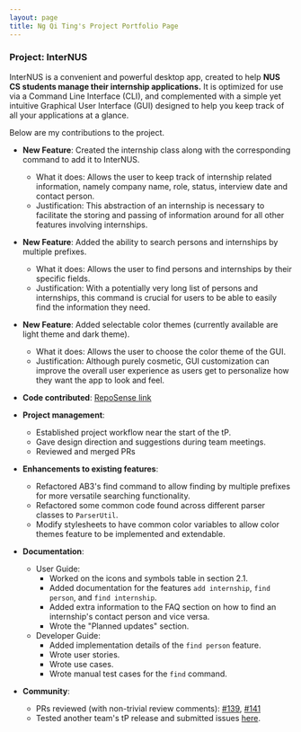 ```yaml
---
layout: page
title: Ng Qi Ting's Project Portfolio Page
---
```


### Project: InterNUS

InterNUS is a convenient and powerful desktop app, created to help **NUS CS students manage their internship applications.**
It is optimized for use via a Command Line Interface (CLI),
and complemented with a simple yet intuitive Graphical User Interface (GUI)
designed to help you keep track of all your applications at a glance.

Below are my contributions to the project.

* **New Feature**: Created the internship class along with the corresponding command to add it to InterNUS.
    * What it does: Allows the user to keep track of internship related information, namely company name, role, status, interview date and contact person.
    * Justification: This abstraction of an internship is necessary to facilitate the storing and passing of information around for all other features involving internships.

* **New Feature**: Added the ability to search persons and internships by multiple prefixes.
    * What it does: Allows the user to find persons and internships by their specific fields.
    * Justification: With a potentially very long list of persons and internships, this command is crucial for users to be able to easily find the information they need.

* **New Feature**: Added selectable color themes (currently available are light theme and dark theme).
    * What it does: Allows the user to choose the color theme of the GUI.
    * Justification: Although purely cosmetic, GUI customization can improve the overall user experience as users get to personalize how they want the app to look and feel.

* **Code contributed**: [RepoSense link](https://nus-cs2103-ay2223s1.github.io/tp-dashboard/?search=nqt230&breakdown=true)

* **Project management**:
    * Established project workflow near the start of the tP.
    * Gave design direction and suggestions during team meetings.
    * Reviewed and merged PRs

* **Enhancements to existing features**:
    * Refactored AB3's find command to allow finding by multiple prefixes for more versatile searching functionality.
    * Refactored some common code found across different parser classes to `ParserUtil`.
    * Modify stylesheets to have common color variables to allow color themes feature to be implemented and extendable.

* **Documentation**:
    * User Guide:
        * Worked on the icons and symbols table in section 2.1.
        * Added documentation for the features `add internship`, `find person`, and `find internship`.
        * Added extra information to the FAQ section on how to find an internship's contact person and vice versa.
        * Wrote the "Planned updates" section.
    * Developer Guide:
        * Added implementation details of the `find person` feature.
        * Wrote user stories.
        * Wrote use cases.
        * Wrote manual test cases for the `find` command.

* **Community**:
    * PRs reviewed (with non-trivial review comments): [#139](https://github.com/AY2223S1-CS2103T-F11-1/tp/pull/139), [#141](https://github.com/AY2223S1-CS2103T-F11-1/tp/pull/141)
    * Tested another team's tP release and submitted issues [here](https://github.com/nqt230/ped/issues).
